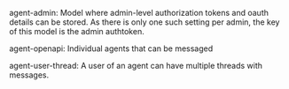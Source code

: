 agent-admin: Model where admin-level authorization tokens and oauth details can be stored. As there is only one such setting per admin, the key of this model is the admin authtoken.

agent-openapi: Individual agents that can be messaged

agent-user-thread: A user of an agent can have multiple threads with messages.
